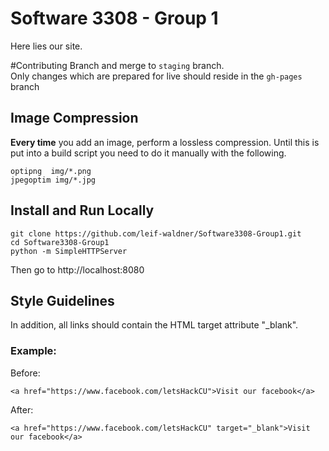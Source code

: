 Software 3308 - Group 1
======

Here lies our site.


#Contributing
Branch and merge to ```staging``` branch. <br>Only changes which are prepared for live should reside in the ```gh-pages``` branch


## Image Compression
**Every time** you add an image, perform a lossless compression. Until this is put into a build script you need to do it manually with the following.

    optipng  img/*.png
    jpegoptim img/*.jpg

## Install and Run Locally

    git clone https://github.com/leif-waldner/Software3308-Group1.git
    cd Software3308-Group1
    python -m SimpleHTTPServer

Then go to http://localhost:8080

## Style Guidelines

In addition, all links should contain the HTML target attribute "_blank".

### Example:

Before:

    <a href="https://www.facebook.com/letsHackCU">Visit our facebook</a>

After:

    <a href="https://www.facebook.com/letsHackCU" target="_blank">Visit our facebook</a>
